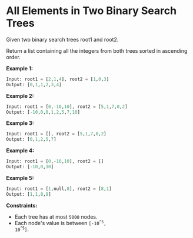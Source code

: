 # All Elements in Two Binary Search Trees
Given two binary search trees root1 and root2.

Return a list containing all the integers from both trees sorted in ascending order.

 

**Example 1:**

```py
Input: root1 = [2,1,4], root2 = [1,0,3]
Output: [0,1,1,2,3,4]
```
**Example 2:**
```py
Input: root1 = [0,-10,10], root2 = [5,1,7,0,2]
Output: [-10,0,0,1,2,5,7,10]
```
**Example 3:**
```py
Input: root1 = [], root2 = [5,1,7,0,2]
Output: [0,1,2,5,7]
```
**Example 4:**
```py
Input: root1 = [0,-10,10], root2 = []
Output: [-10,0,10]
```
**Example 5:**

```py
Input: root1 = [1,null,8], root2 = [8,1]
Output: [1,1,8,8]
```

**Constraints:**

* Each tree has at most `5000` nodes.
* Each node's value is between <code>[-10<sup>^5</sup>, 10<sup>^5</sup>]</code>.
